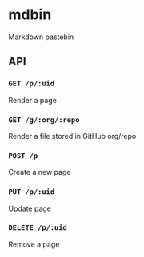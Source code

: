 # mdbin

Markdown pastebin

## API

### `GET /p/:uid`

Render a page

### `GET /g/:org/:repo`

Render a file stored in GitHub org/repo

### `POST /p`

Create a new page

### `PUT /p/:uid`

Update page

### `DELETE /p/:uid`

Remove a page
